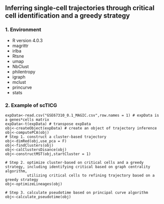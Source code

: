 ## Inferring single-cell trajectories through critical cell identification and a greedy strategy

### 1. Environment
+ R version 4.0.3
+ magrittr
+ irlba
+ Rtsne
+ umap
+ NbClust
+ philentropy
+ igraph
+ mclust
+ princurve
+ stats

### 2. Example of scTICG
```
expData<-read.csv("GSE67310_0.1_MAGIC.csv",row.names = 1) # expData is a genes*cells matrix
expData<-t(expData) # transpose expData
obj<-createObject(expData) # create an object of trajectory inference
obj<-computePCA(obj)
# Step 1. construct a cluster-based trajectory
obj<-dimRed(obj,use_pca = F)
obj<-findClusters(obj) 
obj<-calClustersDisance(obj) 
obj<-constructMST(obj,startCluster = 1)

# Step 2. optimize cluster-based on critical cells and a greedy strategy, including identifying critical based on graph centrality algorithm,
          utilizing critical cells to refining trajectory based on a greedy strategy
obj<-optimizeLineages(obj)

# Step 3. calculate pseudotime based on principal curve algorithm
obj<-calculate_pseudotime(obj)
```

